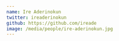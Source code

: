 ```yaml
---
name: Ire Aderinokun
twitter: ireaderinokun
github: https://github.com/ireade
image: /media/people/ire-aderinokun.jpg
---
```

